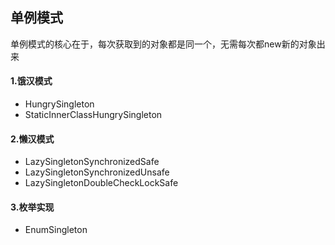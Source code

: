 ## 单例模式
单例模式的核心在于，每次获取到的对象都是同一个，无需每次都new新的对象出来

#### 1.饿汉模式
- HungrySingleton 
- StaticInnerClassHungrySingleton

#### 2.懒汉模式
- LazySingletonSynchronizedSafe
- LazySingletonSynchronizedUnsafe
- LazySingletonDoubleCheckLockSafe

#### 3.枚举实现
- EnumSingleton